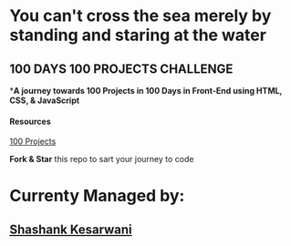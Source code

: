# You can't cross the sea merely by standing and staring at the water

## 100 DAYS 100 PROJECTS CHALLENGE

***A journey towards 100 Projects in 100 Days in Front-End using HTML, CSS, & JavaScript**

#### Resources

[100 Projects](https://www.florin-pop.com/blog/2019/09/100-days-100-projects/)

**Fork & Star** this repo to sart your journey to code

# Currenty Managed by:

## [Shashank Kesarwani](https://github.com/amshashank)

